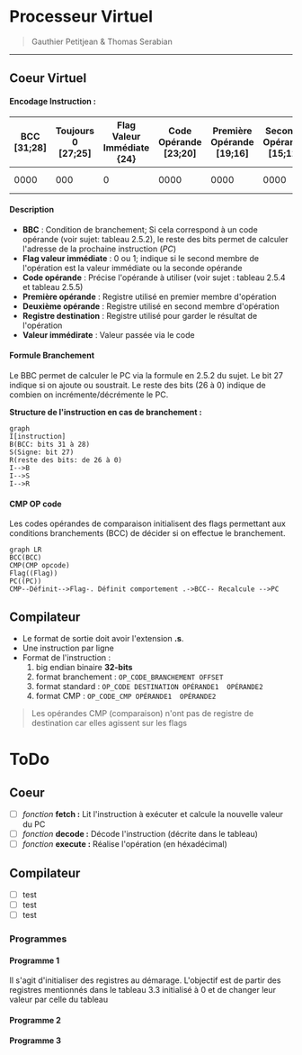 # Processeur Virtuel

> Gauthier Petitjean & Thomas Serabian
---
## Coeur Virtuel

#### Encodage Instruction :
| BCC [31;28]| Toujours 0 [27;25]| Flag Valeur Immédiate {24}| Code Opérande [23;20]|Première Opérande [19;16]| Seconde Opérande [15;12]|Registre Destination  [11;8]    | Valeur Immédiate [7;0]|
| ----------- | ----------- |----------- | ----------- |----------- | ----------- |----------- | ----------- |
| 0000      | 000       |0      | 0000       |0000      | 0000       |0000      | 0000 0000       |


#### Description 
* **BBC** : Condition de branchement; Si cela correspond à un code opérande (voir sujet: tableau 2.5.2), le reste des bits permet de calculer l'adresse de la prochaine instruction (*PC*)
* **Flag valeur immédiate** : 0 ou 1; indique si le second membre de l'opération est la valeur immédiate ou la seconde opérande
* **Code opérande** : Précise l'opérande à utiliser (voir sujet : tableau 2.5.4 et tableau 2.5.5)
* **Première opérande** : Registre utilisé en premier membre d'opération
* **Deuxième opérande** : Registre utilisé en second membre d'opération
* **Registre destination** : Registre utilisé pour garder le résultat de l'opération
* **Valeur immédirate** : Valeur passée via le code

#### Formule Branchement
Le BBC permet de calculer le PC via la formule en 2.5.2 du sujet. Le bit 27 indique si on ajoute ou soustrait. Le reste des bits (26 à 0) indique de combien on incrémente/décrémente le PC.

**Structure de l'instruction en cas de branchement :**
```mermaid
graph 
I[instruction] 
B(BCC: bits 31 à 28) 
S(Signe: bit 27) 
R(reste des bits: de 26 à 0) 
I-->B 
I-->S 
I-->R 
```

#### CMP OP code
Les codes opérandes de comparaison initialisent des flags permettant aux conditions branchements (BCC) de décider si on effectue le branchement.


```mermaid
graph LR 
BCC(BCC) 
CMP(CMP opcode) 
Flag((Flag)) 
PC((PC)) 
CMP--Définit-->Flag-. Définit comportement .->BCC-- Recalcule -->PC
```

## Compilateur

* Le format de sortie doit avoir l'extension **.s**.
* Une instruction par ligne
* Format de l'instruction : 
    1. big endian binaire **32-bits**
    2. format branchement : `OP_CODE_BRANCHEMENT OFFSET`
    3. format standard : `OP_CODE DESTINATION OPÉRANDE1  OPÉRANDE2`
    4. format CMP : `OP_CODE_CMP OPÉRANDE1  OPÉRANDE2`
    
> Les opérandes CMP (comparaison) n'ont pas de registre de destination car elles agissent sur les flags
# ToDo

## Coeur
* [ ] *fonction* **fetch :**  Lit l'instruction à exécuter et calcule la nouvelle valeur du PC
* [ ] *fonction* **decode :** Décode l'instruction (décrite dans le tableau)
* [ ] *fonction* **execute :** Réalise l'opération (en héxadécimal)

## Compilateur
* [ ] test
* [ ] test
* [ ] test

### Programmes
#### Programme 1

Il s'agit d'initialiser des registres au démarage.
L'objectif est de partir des registres mentionnés dans le tableau 3.3 initialisé à 0 et de changer leur valeur par celle du tableau
#### Programme 2
#### Programme 3
